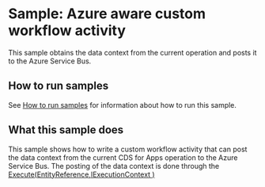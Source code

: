 # Sample: Azure aware custom workflow activity

This sample obtains the data context from the current operation and posts it to the Azure Service Bus.

## How to run samples

See [How to run samples](https://github.com/microsoft/PowerApps-Samples/blob/master/cds/README.md) for information about how to run this sample.

## What this sample does

This sample shows how to write a custom workflow activity that can post the data context from the current CDS for Apps operation to the Azure Service Bus. The posting of the data context is done through the [Execute(EntityReference,IExecutionContext )](https://docs.microsoft.com/en-us/dotnet/api/microsoft.xrm.sdk.iserviceendpointnotificationservice.execute?view=dynamics-general-ce-9#Microsoft_Xrm_Sdk_IServiceEndpointNotificationService_Execute_Microsoft_Xrm_Sdk_EntityReference_Microsoft_Xrm_Sdk_IExecutionContext_)
